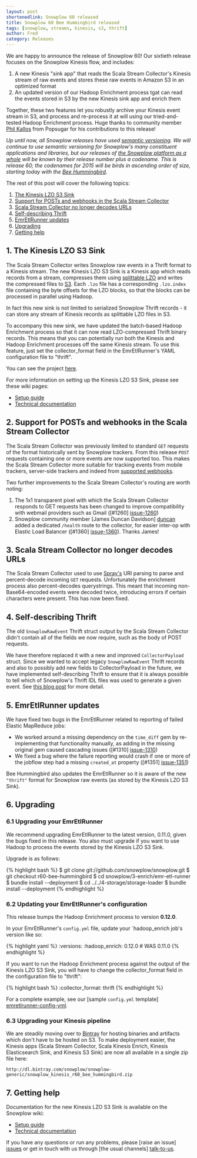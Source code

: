 ```yaml
---
layout: post
shortenedlink: Snowplow 60 released
title: Snowplow 60 Bee Hummingbird released
tags: [snowplow, streams, kinesis, s3, thrift]
author: Fred
category: Releases
---
```


We are happy to announce the release of Snowplow 60! Our sixtieth release focuses on the Snowplow Kinesis flow, and includes:

1. A new Kinesis "sink app" that reads the Scala Stream Collector's Kinesis stream of raw events and stores these raw events in Amazon S3 in an optimized format
2. An updated version of our Hadoop Enrichment process tgat can read the events stored in S3 by the new Kinesis sink app and enrich them

Together, these two features let you robustly archive your Kinesis event stream in S3, and process and re-process it at will using our tried-and-tested Hadoop Enrichment process. Huge thanks to community member [Phil Kallos][pkallos] from Popsugar for his contributions to this release!

_Up until now, all Snowplow releases have used [semantic versioning][semantic-versioning]. We will continue to use semantic versioning for Snowplow's many constituent applications and libraries, but our releases of [the Snowplow platform as a whole][repo] will be known by their release number plus a codename. This is release 60; the codenames for 2015 will be birds in ascending order of size, starting today with the [Bee Hummingbird][bee-hummingbird]._

The rest of this post will cover the following topics:

1. [The Kinesis LZO S3 Sink](/blog/2015/02/03/snowplow-60-bee-hummingbird-released/#s3-sink)
2. [Support for POSTs and webhooks in the Scala Stream Collector](/blog/2015/02/03/snowplow-60-bee-hummingbird-released/#ssc)
3. [Scala Stream Collector no longer decodes URLs](/blog/2015/02/03/snowplow-60-bee-hummingbird-released/#url-decoding)
4. [Self-describing Thrift](/blog/2015/02/03/snowplow-60-bee-hummingbird-released/#thrift)
5. [EmrEtlRunner updates](/blog/2015/02/03/snowplow-60-bee-hummingbird-released/#emretlrunner-updates)
6. [Upgrading](/blog/2015/02/03/snowplow-60-bee-hummingbird-released/#upgrading)
7. [Getting help](/blog/2015/02/03/snowplow-60-bee-hummingbird-released/#help)

<!--more-->

<h2><a name="s3-sink">1. The Kinesis LZO S3 Sink</a></h2>

The Scala Stream Collector writes Snowplow raw events in a Thrift format to a Kinesis stream. The new Kinesis LZO S3 Sink is a Kinesis app which reads records from a stream, compresses them using [splittable LZO][splittable-lzo] and writes the compressed files to [S3][s3]. Each `.lzo` file has a corresponding `.lzo.index` file containing the byte offsets for the LZO blocks, so that the blocks can be processed in parallel using Hadoop.

In fact this new sink is not limited to serialized Snowplow Thrift records - it can store any stream of Kinesis records as splittable LZO files in S3.

To accompany this new sink, we have updated the batch-based Hadoop Enrichment process so that it can now read LZO-compressed Thrift binary records. This means that you can potentially run both the Kinesis and Hadoop Enrichment processes off the same Kinesis stream. To use this feature, just set the collector_format field in the EmrEtlRunner's YAML configuration file to "thrift".

You can see the project [here][s3-sink].

For more information on setting up the Kinesis LZO S3 Sink, please see these wiki pages:

* [Setup guide][s3-sink-setup]
* [Technical documentation][s3-sink-techdocs]

<h2><a name="ssc">2. Support for POSTs and webhooks in the Scala Stream Collector</a></h2>

The Scala Stream Collector was previously limited to standard `GET` requests of the format historically sent by Snowplow trackers. From this release `POST` requests containing one or more events are now supported too. This makes the Scala Stream Collector more suitable for tracking events from mobile trackers, server-side trackers and indeed from [supported webhooks][introducing-webhooks].

Two further improvements to the Scala Stream Collector's routing are worth noting:

1. The 1x1 transparent pixel with which the Scala Stream Collector responds to GET requests has been changed to improve compatibility with webmail providers such as Gmail ([#1260] [issue-1260])
2. Snowplow community member [James Duncan Davidson] [duncan] added a dedicated `/health` route to the collector, for easier inter-op with Elastic Load Balancer ([#1360] [issue-1360]). Thanks James!

<h2><a name="url-decoding">3. Scala Stream Collector no longer decodes URLs</a></h2>

The Scala Stream Collector used to use [Spray's][spray] URI parsing to parse and percent-decode incoming `GET` requests. Unfortunately the enrichment process also percent-decodes querystrings. This meant that incoming non-Base64-encoded events were decoded twice, introducing errors if certain characters were present. This has now been fixed.

<h2><a name="thrift">4. Self-describing Thrift</a></h2>

The old `SnowplowRawEvent` Thrift struct output by the Scala Stream Collector didn't contain all of the fields we now require, such as the body of POST requests.

We have therefore replaced it with a new and improved `CollectorPayload` struct. Since we wanted to accept legacy `SnowplowRawEvent` Thrift records and also to possibly add new fields to CollectorPayload in the future, we have implemented self-describing Thrift to ensure that it is always possible to tell which of Snowplow's Thrift IDL files was used to generate a given event. See [this blog post][introducing-self-describing-thrift] for more detail.

<h2><a name="emretlrunner-updates">5. EmrEtlRunner updates</a></h2>

We have fixed two bugs in the EmrEtlRunner related to reporting of failed Elastic MapReduce jobs:

* We worked around a missing dependency on the `time_diff` gem by re-implementing that functionality manually, as adding in the missing original gem caused cascading issues ([#1310] [issue-1310])
* We fixed a bug where the failure reporting would crash if one or more of the jobflow step had a missing `created_at` property ([#1351] [issue-1351])

Bee Hummingbird also updates the EmrEtlRunner so it is aware of the new `"thrift"` format for Snowplow raw events (as stored by the Kinesis LZO S3 Sink).

<h2><a name="upgrading">6. Upgrading</a></h2>

<div class="html">
<h3><a name="upgrading-emretlrunner">6.1 Upgrading your EmrEtlRunner</a></h3>
</div>

We recommend upgrading EmrEtlRunner to the latest version, 0.11.0, given the bugs fixed in this release. You also must upgrade if you want to use Hadoop to process the events stored by the Kinesis LZO S3 Sink.

Upgrade is as follows:

{% highlight bash %}
$ git clone git://github.com/snowplow/snowplow.git
$ git checkout r60-bee-hummingbird
$ cd snowplow/3-enrich/emr-etl-runner
$ bundle install --deployment
$ cd ../../4-storage/storage-loader
$ bundle install --deployment
{% endhighlight %}

<div class="html">
<h3><a name="configuring-emretlrunner">6.2 Updating your EmrEtlRunner's configuration</a></h3>
</div>

This release bumps the Hadoop Enrichment process to version **0.12.0**.

In your EmrEtlRunner's `config.yml` file, update your `hadoop_enrich job's version like so:

{% highlight yaml %}
  :versions:
    :hadoop_enrich: 0.12.0 # WAS 0.11.0
{% endhighlight %}

If you want to run the Hadoop Enrichment process against the output of the Kinesis LZO S3 Sink, you will have to change the collector_format field in the configuration file to "thrift":

{% highlight bash %}
:collector_format: thrift
{% endhighlight %}

For a complete example, see our [sample `config.yml` template] [emretlrunner-config-yml].

<div class="html">
<h3><a name="upgrading-kinesis">6.3 Upgrading your Kinesis pipeline</a></h3>
</div>

We are steadily moving over to [Bintray][bintray] for hosting binaries and artifacts which don't have to be hosted on S3. To make deployment easier, the Kinesis apps (Scala Stream Collector, Scala Kinesis Enrich, Kinesis Elasticsearch Sink, and Kinesis S3 Sink) are now all available in a single zip file here:

    http://dl.bintray.com/snowplow/snowplow-generic/snowplow_kinesis_r60_bee_hummingbird.zip

<h2><a name="help">7. Getting help</a></h2>

Documentation for the new Kinesis LZO S3 Sink is available on the Snowplow wiki:

* [Setup guide][s3-sink-setup]
* [Technical documentation][s3-sink-techdocs]

If you have any questions or run any problems, please [raise an issue] [issues] or get in touch with us through [the usual channels] [talk-to-us].

[pkallos]: https://github.com/pkallos
[s3-sink]: https://github.com/snowplow/snowplow/tree/master/4-storage/kinesis-lzo-s3-sink
[s3-sink-setup]: https://github.com/snowplow/snowplow/wiki/kinesis-s3-sink-setup
[s3-sink-techdocs]: https://github.com/snowplow/snowplow/wiki/kinesis-s3-sink
[introducing-self-describing-thrift]: http://snowplowanalytics.com/blog/2014/12/16/introducing-self-describing-thrift/
[introducing-webhooks]: http://snowplowanalytics.com/blog/2014/11/10/snowplow-0.9.11-released-with-webhook-support/
[spray]: http://spray.io/
[splittable-lzo]: http://blog.cloudera.com/blog/2009/11/hadoop-at-twitter-part-1-splittable-lzo-compression/
[semantic-versioning]: http://semver.org/
[s3]: http://aws.amazon.com/s3/
[bintray]: http://www.bintray.net/
[repo]: https://github.com/snowplow/snowplow
[bee-hummingbird]: http://en.wikipedia.org/wiki/Bee_hummingbird

[emretlrunner-config-yml]: https://github.com/snowplow/snowplow/blob/master/3-enrich/emr-etl-runner/config/config.yml.sample

[duncan]: https://github.com/duncan

[issue-1260]: https://github.com/snowplow/snowplow/issues/1260
[issue-1310]: https://github.com/snowplow/snowplow/pull/1310
[issue-1351]: https://github.com/snowplow/snowplow/pull/1351
[issue-1360]: https://github.com/snowplow/snowplow/pull/1360

[issues]: https://github.com/snowplow/snowplow/issues
[talk-to-us]: https://github.com/snowplow/snowplow/wiki/Talk-to-us
